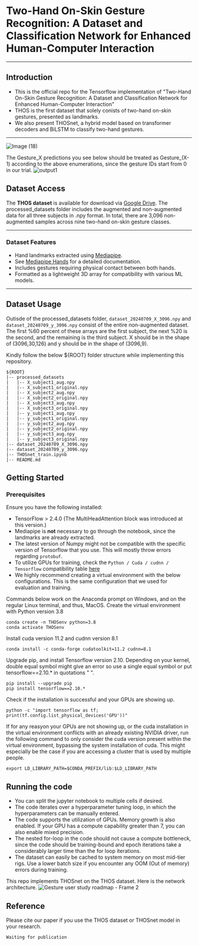 # Two-Hand On-Skin Gesture Recognition: A Dataset and Classification Network for Enhanced Human-Computer Interaction
---
## Introduction

- This is the official repo for the Tensorflow implementation of "Two-Hand On-Skin Gesture Recognition: A Dataset and Classification Network for Enhanced Human-Computer Interaction"
- THOS is the first dataset that solely conists of two-hand on-skin gestures, presented as landmarks.
- We also present THOSnet, a hybrid model based on transformer decoders and BiLSTM to classify two-hand gestures.

---
![Image (18)](https://github.com/user-attachments/assets/edb19e27-e0ed-4b3f-9876-96e53d2ffb34)


The Gesture_X predictions you see below should be treated as Gesture_(X-1) according to the above enumerations, since the gesture IDs start from 0 in our trial.
![output1](https://github.com/user-attachments/assets/5d704a2c-2f42-4645-a59e-fc8077fb896b)



## Dataset Access

The **THOS dataset** is available for download via [Google Drive](https://drive.google.com/drive/folders/1yynw27QOgJgfaQRcwvHpx7KFkSsOYKZE?usp=drive_link). The processed_datasets folder includes the augmented and non-augmented data for all three subjects in .npy format. In total, there are 3,096 non-augmented samples across nine two-hand on-skin gesture classes.

---

### Dataset Features
- Hand landmarks extracted using [Mediapipe](https://google.github.io/mediapipe/).
- See [Mediapipe Hands](https://mediapipe.readthedocs.io/en/latest/solutions/hands.html) for a detailed documentation.
- Includes gestures requiring physical contact between both hands.
- Formatted as a lightweight 3D array for compatibility with various ML models.

---

## Dataset Usage

Outisde of the processed_datasets folder, `dataset_20240709_X_3096.npy` and `dataset_20240709_y_3096.npy` consist of the entire non-augmented dataset. The first %60 percent of these arrays are the first subject, the next %20 is the second, and the remaining is the third subject. X should be in the shape of (3096,30,126) and y should be in the shape of (3096,9).

Kindly follow the below ${ROOT} folder structure while implementing this repository.
```
${ROOT}
|-- processed_datasets
|   |-- X_subject1_aug.npy
|   |-- X_subject1_original.npy
|   |-- X_subject2_aug.npy
|   |-- X_subject2_original.npy
|   |-- X_subject3_aug.npy
|   |-- X_subject3_original.npy
|   |-- y_subject1_aug.npy
|   |-- y_subject1_original.npy
|   |-- y_subject2_aug.npy
|   |-- y_subject2_original.npy
|   |-- y_subject3_aug.npy
|   |-- y_subject3_original.npy
|-- dataset_20240709_X_3096.npy
|-- dataset_20240709_y_3096.npy
|-- THOSnet_train.ipynb
|-- README.md
```


## Getting Started

### Prerequisites
Ensure you have the following installed:
- TensorFlow > 2.4.0 (The MultiHeadAttention block was introduced at this version.)
- Mediapipe is **not** necessary to go through the notebook, since the landmarks are already extracted.
- The latest version of Numpy might not be compatible with the specific version of Tensorflow that you use. This will mostly throw errors regarding `protobuf`.
- To utilize GPUs for training, check the `Python / Cuda / cudnn / Tensorflow` compatibility table [here](https://www.tensorflow.org/install/source#gpu)
- We highly recommend creating a virtual environment with the below configurations. This is the same configuration that we used for evaluation and training.

Commands below work on the Anaconda prompt on Windows, and on the regular Linux terminal, and thus, MacOS.
Create the virtual environment with Python version 3.8
```
conda create -n THOSenv python=3.8
conda activate THOSenv
```

Install cuda version 11.2 and cudnn version 8.1
```
conda install -c conda-forge cudatoolkit=11.2 cudnn=8.1
```
Upgrade pip, and install Tensorflow version 2.10. Depending on your kernel, double equal symbol might give an error so use a single equal symbol or put tensorflow==2.10.* in quotations " ". 
```
pip install --upgrade pip
pip install tensorflow==2.10.*
```

Check if the installation is successful and your GPUs are showing up.
```
python -c "import tensorflow as tf; print(tf.config.list_physical_devices('GPU'))"
```

If for any reasyon your GPUs are not showing up, or the cuda installation in the virtual environment conflicts with an already existing NVIDIA driver, run the following command to only consider the cuda version present within the virtual environment, bypassing the system installation of cuda. This might especially be the case if you are accessing a cluster that is used by multiple people. 
```
export LD_LIBRARY_PATH=$CONDA_PREFIX/lib:$LD_LIBRARY_PATH
```

## Running the code
- You can split the jupyter notebook to multiple cells if desired.
- The code iterates over a hyperparameter tuning loop, in which the hyperparameters can be manually entered.
- The code supports the utilization of GPUs. Memory growth is also enabled. If your GPU has a compute capability greater than 7, you can also enable mixed precision.
- The nested for-loop in the code should not cause a compute bottleneck, since the code should be training-bound and epoch iterations take a considerably larger time than the for loop iterations.
- The dataset can easily be cached to system memory on most mid-tier rigs. Use a lower batch size if you encounter any OOM (Out of memory) errors during training.

This repo implements THOSnet on the THOS dataset. Here is the network architecture.
![Gesture user study roadmap - Frame 2](https://github.com/user-attachments/assets/b8c98399-3443-472c-8d68-006237ec11f6)


## Reference
Please cite our paper if you use the THOS dataset or THOSnet model in your research.

`Waiting for publication`
